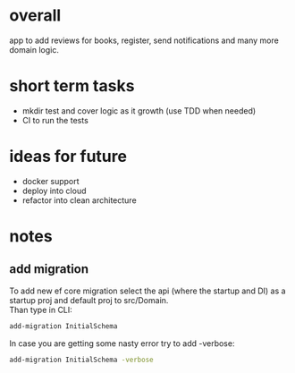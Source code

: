# overall
app to add reviews for books, register, send notifications and many more domain logic.  

# short term tasks
* mkdir test and cover logic as it growth (use TDD when needed)
* CI to run the tests




# ideas for future
* docker support
* deploy into cloud
* refactor into clean architecture



# notes
## add migration
To add new ef core migration select the api (where the startup and DI) as a startup proj and default proj to src/Domain.  
Than type in CLI:

```sh
add-migration InitialSchema
```

In case you are getting some nasty error try to add -verbose:

```sh
add-migration InitialSchema -verbose
```